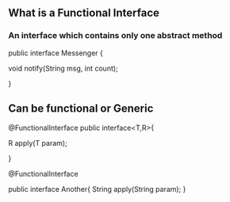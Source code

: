 ## What is a Functional Interface

### An interface which contains only one abstract method 

public interface Messenger {

void notify(String msg, int count);

}


## Can be functional or Generic 


@FunctionalInterface
public interface<T,R>{

R apply(T param);

}

@FunctionalInterface

public interface Another{
String apply(String param);
}